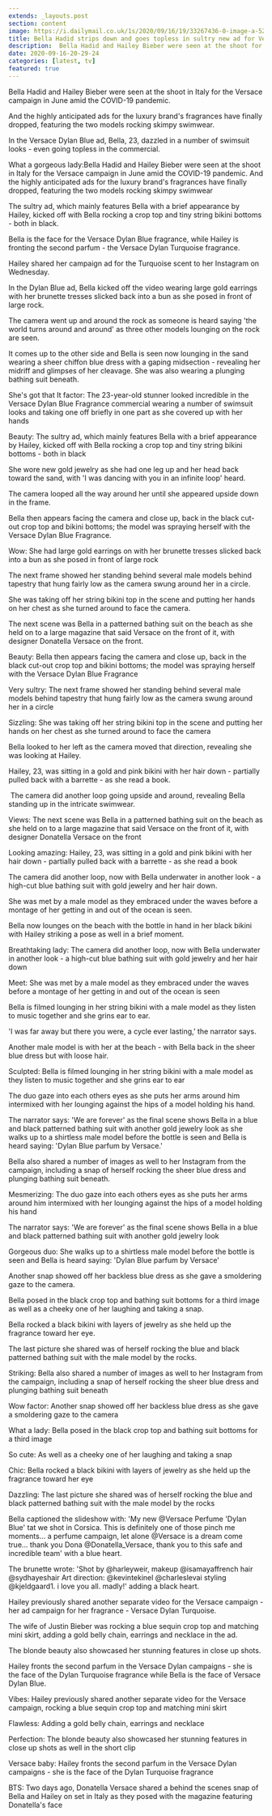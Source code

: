 ```yaml
---
extends: _layouts.post
section: content
image: https://i.dailymail.co.uk/1s/2020/09/16/19/33267436-0-image-a-52_1600281429527.jpg 
title: Bella Hadid strips down and goes topless in sultry new ad for Versaces Dylan Blue fragrance 
description:  Bella Hadid and Hailey Bieber were seen at the shoot for the Versace campagin in June amid the COVID-19 pandemic. 
date: 2020-09-16-20-29-24 
categories: [latest, tv] 
featured: true 
--- 
```

Bella Hadid and Hailey Bieber were seen at the shoot in Italy for the Versace campaign in June amid the COVID-19 pandemic.

And the highly anticipated ads for the luxury brand's fragrances have finally dropped, featuring the two models rocking skimpy swimwear.

In the Versace Dylan Blue ad, Bella, 23, dazzled in a number of swimsuit looks - even going topless in the commercial.

What a gorgeous lady:Bella Hadid and Hailey Bieber were seen at the shoot in Italy for the Versace campaign in June amid the COVID-19 pandemic. And the highly anticipated ads for the luxury brand's fragrances have finally dropped, featuring the two models rocking skimpy swimwear

The sultry ad, which mainly features Bella with a brief appearance by Hailey, kicked off with Bella rocking a crop top and tiny string bikini bottoms - both in black.

Bella is the face for the Versace Dylan Blue fragrance, while Hailey is fronting the second parfum - the Versace Dylan Turquoise fragrance.

Hailey shared her campaign ad for the Turquoise scent to her Instagram on Wednesday. 

In the Dylan Blue ad, Bella kicked off the video wearing large gold earrings with her brunette tresses slicked back into a bun as she posed in front of large rock.

The camera went up and around the rock as someone is heard saying 'the world turns around and around' as three other models lounging on the rock are seen.

It comes up to the other side and Bella is seen now lounging in the sand wearing a sheer chiffon blue dress with a gaping midsection - revealing her midriff and glimpses of her cleavage. She was also wearing a plunging bathing suit beneath.

She's got that It factor: The 23-year-old stunner looked incredible in the Versace Dylan Blue Fragrance commercial wearing a number of swimsuit looks and taking one off briefly in one part as she covered up with her hands

Beauty: The sultry ad, which mainly features Bella with a brief appearance by Hailey, kicked off with Bella rocking a crop top and tiny string bikini bottoms - both in black

She wore new gold jewelry as she had one leg up and her head back toward the sand, with 'I was dancing with you in an infinite loop' heard.

The camera looped all the way around her until she appeared upside down in the frame. 

Bella then appears facing the camera and close up, back in the black cut-out crop top and bikini bottoms; the model was spraying herself with the Versace Dylan Blue Fragrance.

Wow: She had large gold earrings on with her brunette tresses slicked back into a bun as she posed in front of large rock

The next frame showed her standing behind several male models behind tapestry that hung fairly low as the camera swung around her in a circle.

She was taking off her string bikini top in the scene and putting her hands on her chest as she turned around to face the camera.

The next scene was Bella in a patterned bathing suit on the beach as she held on to a large magazine that said Versace on the front of it, with designer Donatella Versace on the front.

Beauty: Bella then appears facing the camera and close up, back in the black cut-out crop top and bikini bottoms; the model was spraying herself with the Versace Dylan Blue Fragrance

Very sultry: The next frame showed her standing behind several male models behind tapestry that hung fairly low as the camera swung around her in a circle

Sizzling: She was taking off her string bikini top in the scene and putting her hands on her chest as she turned around to face the camera

Bella looked to her left as the camera moved that direction, revealing she was looking at Hailey.

Hailey, 23, was sitting in a gold and pink bikini with her hair down - partially pulled back with a barrette - as she read a book.

 The camera did another loop going upside and around, revealing Bella standing up in the intricate swimwear.

Views: The next scene was Bella in a patterned bathing suit on the beach as she held on to a large magazine that said Versace on the front of it, with designer Donatella Versace on the front

Looking amazing: Hailey, 23, was sitting in a gold and pink bikini with her hair down - partially pulled back with a barrette - as she read a book

The camera did another loop, now with Bella underwater in another look - a high-cut blue bathing suit with gold jewelry and her hair down.

She was met by a male model as they embraced under the waves before a montage of her getting in and out of the ocean is seen.

Bella now lounges on the beach with the bottle in hand in her black bikini with Hailey striking a pose as well in a brief moment.

Breathtaking lady: The camera did another loop, now with Bella underwater in another look - a high-cut blue bathing suit with gold jewelry and her hair down

Meet: She was met by a male model as they embraced under the waves before a montage of her getting in and out of the ocean is seen

Bella is filmed lounging in her string bikini with a male model as they listen to music together and she grins ear to ear. 

'I was far away but there you were, a cycle ever lasting,' the narrator says.

Another male model is with her at the beach - with Bella back in the sheer blue dress but with loose hair.

Sculpted: Bella is filmed lounging in her string bikini with a male model as they listen to music together and she grins ear to ear

The duo gaze into each others eyes as she puts her arms around him intermixed with her lounging against the hips of a model holding his hand.

The narrator says: 'We are forever' as the final scene shows Bella in a blue and black patterned bathing suit with another gold jewelry look as she walks up to a shirtless male model before the bottle is seen and Bella is heard saying: 'Dylan Blue parfum by Versace.' 

Bella also shared a number of images as well to her Instagram from the campaign, including a snap of herself rocking the sheer blue dress and plunging bathing suit beneath. 

Mesmerizing: The duo gaze into each others eyes as she puts her arms around him intermixed with her lounging against the hips of a model holding his hand

The narrator says: 'We are forever' as the final scene shows Bella in a blue and black patterned bathing suit with another gold jewelry look

Gorgeous duo: She walks up to a shirtless male model before the bottle is seen and Bella is heard saying: 'Dylan Blue parfum by Versace'

Another snap showed off her backless blue dress as she gave a smoldering gaze to the camera.

Bella posed in the black crop top and bathing suit bottoms for a third image as well as a cheeky one of her laughing and taking a snap.

Bella rocked a black bikini with layers of jewelry as she held up the fragrance toward her eye. 

The last picture she shared was of herself rocking the blue and black patterned bathing suit with the male model by the rocks. 

Striking: Bella also shared a number of images as well to her Instagram from the campaign, including a snap of herself rocking the sheer blue dress and plunging bathing suit beneath

Wow factor: Another snap showed off her backless blue dress as she gave a smoldering gaze to the camera

What a lady: Bella posed in the black crop top and bathing suit bottoms for a third image

So cute: As well as a cheeky one of her laughing and taking a snap

Chic: Bella rocked a black bikini with layers of jewelry as she held up the fragrance toward her eye

Dazzling: The last picture she shared was of herself rocking the blue and black patterned bathing suit with the male model by the rocks

Bella captioned the slideshow with: 'My new @Versace Perfume 'Dylan Blue' tat we shot in Corsica. This is definitely one of those pinch me moments... a perfume campaign, let alone @Versace is a dream come true... thank you Dona @Donatella_Versace, thank you to this safe and incredible team' with a blue heart.

The brunette wrote: 'Shot by @harleyweir, makeup @isamayaffrench hair @sydhayeshair Art direction: @kevintekinel @charleslevai styling @kjeldgaard1. i love you all. madly!' adding a black heart. 

Hailey previously shared another separate video for the Versace campaign - her ad campaign for her fragrance - Versace Dylan Turquoise.

The wife of Justin Bieber was rocking a blue sequin crop top and matching mini skirt, adding a gold belly chain, earrings and necklace in the ad.

The blonde beauty also showcased her stunning features in close up shots.

Hailey fronts the second parfum in the Versace Dylan campaigns - she is the face of the Dylan Turquoise fragrance while Bella is the face of Versace Dylan Blue.

Vibes: Hailey previously shared another separate video for the Versace campaign, rocking a blue sequin crop top and matching mini skirt

Flawless: Adding a gold belly chain, earrings and necklace

Perfection: The blonde beauty also showcased her stunning features in close up shots as well in the short clip

Versace baby: Hailey fronts the second parfum in the Versace Dylan campaigns - she is the face of the Dylan Turquoise fragrance

BTS: Two days ago, Donatella Versace shared a behind the scenes snap of Bella and Hailey on set in Italy as they posed with the magazine featuring Donatella's face

